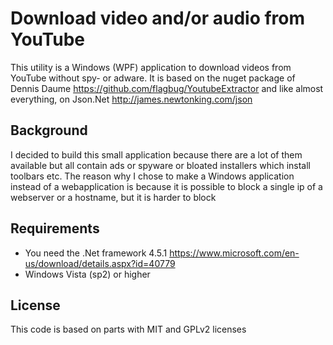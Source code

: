 # Download video and/or audio from YouTube

This utility is a Windows (WPF) application to download videos from YouTube without spy- or adware. It is based on the nuget package of Dennis Daume https://github.com/flagbug/YoutubeExtractor and like almost everything, on Json.Net http://james.newtonking.com/json

## Background
I decided to build this small application because there are a lot of them available but all contain ads or spyware or bloated installers which install toolbars etc.
The reason why I chose to make a Windows application instead of a webapplication is because it is possible to block a single ip of a webserver or a hostname, but it is harder to block

## Requirements
- You need the .Net framework 4.5.1 https://www.microsoft.com/en-us/download/details.aspx?id=40779
- Windows Vista (sp2) or higher


## License
This code is based on parts with MIT and GPLv2 licenses